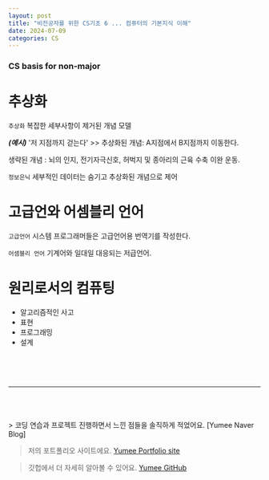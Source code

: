 ```yaml
---
layout: post
title: "비전공자를 위한 CS기초 6 ... 컴퓨터의 기본지식 이해"
date: 2024-07-09
categories: CS
---
```


### CS basis for non-major

# 추상화

`추상화` 복잡한 세부사항이 제거된 개념 모델

**_(예시)_** '저 지점까지 걷는다' >> 추상화된 개념: A지점에서 B지점까지 이동한다.

생략된 개념 : 뇌의 인지, 전기자극신호, 허벅지 및 종아리의 근육 수축 이완 운동.

`정보은닉` 세부적인 데이터는 숨기고 추상화된 개념으로 제어

# 고급언와 어셈블리 언어

`고급언어` 시스템 프로그래머들은 고급언어용 번역기를 작성한다.

`어셈블리 언어` 기계어와 일대일 대응되는 저급언어.

# 원리로서의 컴퓨팅

- 알고리즘적인 사고
- 표현
- 프로그래밍
- 설계

<br/>
<br/>
<br/>

---

<br/>
<br/>
<br/>
> 코딩 연습과 프로젝트 진행하면서 느낀 점들을 솔직하게 적었어요. [Yumee Naver Blog]

> 저의 포트폴리오 사이트에요. [Yumee Portfolio site]

> 깃헙에서 더 자세히 알아볼 수 있어요. [Yumee GitHub]

[Yumee Naver Blog]: https://blog.naver.com/hello_world_yum
[Yumee Portfolio site]: https://github.com/jekyll/jekyll
[Yumee GitHub]: https://github.com/yumi-kim-0827

